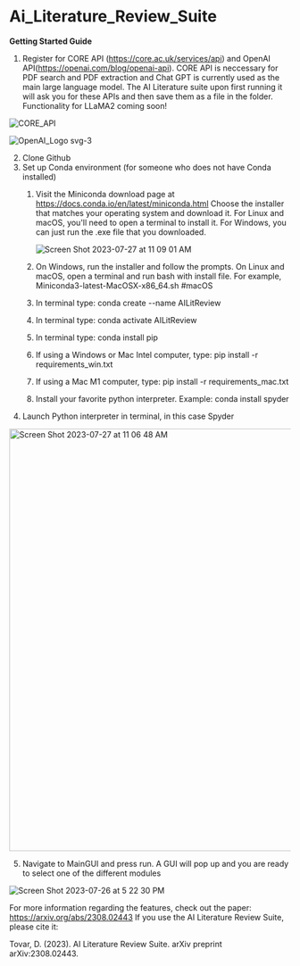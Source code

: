 # Ai_Literature_Review_Suite
**Getting Started Guide**

1. Register for CORE API (https://core.ac.uk/services/api) and OpenAI API(https://openai.com/blog/openai-api). CORE API is neccessary for PDF search and PDF extraction and Chat GPT is currently used as the main large language model. The AI Literature suite upon first running it will ask you for these APIs and then save them as a file in the folder. Functionality for LLaMA2 coming soon!


![CORE_API](https://github.com/datovar4/Ai_Literature_Review_Suite/assets/24495304/c756474f-fa50-4316-adfc-0408ef092b85)

![OpenAI_Logo svg-3](https://github.com/datovar4/Ai_Literature_Review_Suite/assets/24495304/a685972c-2e04-4a81-a2d7-a257f17646db)



2. Clone Github
3. Set up Conda environment (for someone who does not have Conda installed)
    1. Visit the Miniconda download page at https://docs.conda.io/en/latest/miniconda.html Choose the installer that matches your operating system and download it.
       For Linux and macOS, you'll need to open a terminal to install it. For Windows, you can just run the .exe file that you downloaded.

       ![Screen Shot 2023-07-27 at 11 09 01 AM](https://github.com/datovar4/Ai_Literature_Review_Suite/assets/24495304/fc8dbf52-ed70-4c62-bb55-0800b021cae3)

    3. On Windows, run the installer and follow the prompts. On Linux and macOS, open a terminal and run bash with install file. For example, Miniconda3-latest-MacOSX-x86_64.sh  #macOS
    4. In terminal type: conda create --name AILitReview
    5. In terminal type: conda activate AILitReview
    6. In terminal type: conda install pip
    7. If using a Windows or Mac Intel computer, type: pip install -r requirements_win.txt
    8. If using a Mac M1 computer, type: pip install -r requirements_mac.txt
    9. Install your favorite python interpreter. Example: conda install spyder
4. Launch Python interpreter in terminal, in this case Spyder
<img width="757" alt="Screen Shot 2023-07-27 at 11 06 48 AM" src="https://github.com/datovar4/Ai_Literature_Review_Suite/assets/24495304/67ee3d55-553f-4f9c-83c0-800640d525a4">


5. Navigate to MainGUI and press run. A GUI will pop up and you are ready to select one of the different modules
   
![Screen Shot 2023-07-26 at 5 22 30 PM](https://github.com/datovar4/Ai_Literature_Review_Suite/assets/24495304/25c567bc-1284-422b-8e12-8ab9f351d7a7)


For more information regarding the features, check out the paper: https://arxiv.org/abs/2308.02443 
If you use the AI Literature Review Suite, please cite it:

Tovar, D. (2023). AI Literature Review Suite. arXiv preprint arXiv:2308.02443.



